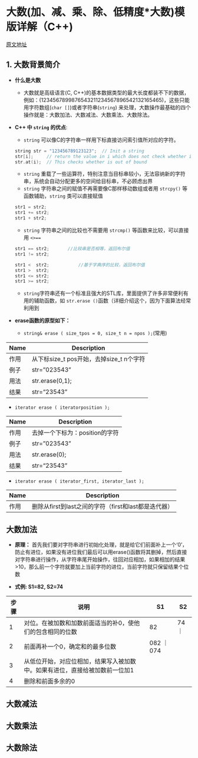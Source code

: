 # 大数(加、减、乘、除、低精度*大数)模版详解（C++)
[原文地址](https://blog.csdn.net/wjb820728252/article/details/60583658)

## 1. 大数背景简介
- **什么是大数**
   * 大数就是高级语言(C, C++)的基本数据类型的最大长度都装不下的数据，例如：(1234567899876543211234567896542132165465)，这些只能用字符数组(`char []`)或者字符串(`string`) 来处理，大数操作最基础的四个操作就是：大数加法、大数减法、大数乘法、大数除法。

- **C++ 中 `string` 的优点**:
   - `string` 可以像C的字符串一样用下标直接访问索引值所对应的字符。

   ```c
   string str = "123456789123123";  // Init a string
   str[i];     // return the value in i which does not check whether is out of bound
   str.at(i);  // This checks whether is out of bound
   
   ```
   
   - `string` 重载了一些运算符，特别注意当目标串较小，无法容纳新的字符串，系统会自动分配更多的空间给目标串，不必顾虑出界
   - `string` 字符串之间的赋值不再需要像C那样移动数组或者用 `strcpy()` 等函数辅助，`string` 类可以直接赋值

   ```c
   str1 = str2;
   str1 += str2;
   str1 + str2;
   ```
   
   - `string` 字符串之间的比较也不需要用 `strcmp()` 等函数来比较，可以直接用 `<>==`

   ```c
   str1 == str2;       //比较串是否相等，返回布尔值
   str1 != str2;       
   
   str1 <  str2;		   //基于字典序的比较，返回布尔值
   str1 >  str2;
   str1 <= str2;
   str1 >= str2;
   ```
   
   - `string`字符串还有一个标准且强大的STL库，里面提供了许多非常便利有用的辅助函数，如 `str.erase ()`函数（详细介绍这个，因为下面算法经常利用到

- **erase函数的原型如下：**
   - `string& erase ( size_tpos = 0, size_t n = npos );`(常用)

| Name | Description |
|------|-------------|
|作用|从下标size_t pos开始，去掉size_t n个字符|
|例子|str=”023543”|
|用法|str.erase(0,1);|
|结果|str=“23543”|

   - `iterator erase ( iteratorposition );`

| Name | Description |
|------|-------------|
|作用|去掉一个下标为：position的字符|
|例子|str=”023543”|
|用法|str.erase(0);|
|结果|str=“23543”|

   - `iterator erase ( iterator_first, iterator_last );`
 
| Name | Description |
|------|-------------|
|作用|删除从first到last之间的字符（first和last都是迭代器）|

## 大数加法
- **原理：**
首先我们要对字符串进行初始化处理，就是给它们前面补上一个‘0’，防止有进位，如果没有进位我们最后可以用erase()函数将其删掉，然后直接对字符串进行操作，从字符串尾开始操作，往回对应相加，如果相加的结果>10，那么前一个字符就要加上当前字符的进位，当前字符就只保留结果个位数

- **式例: S1=82, S2=74**

| 步骤 | 说明 | S1 | S2 |
|-----|------|----|----|
| 1   | 对位。在被加数和加数前面适当的补0，使他们的包含相同的位数 | 82 | 74 ｜
| 2   | 前面再补一个0，确定和的最多位数 | 082 ｜ 074 |
| 3   | 从低位开始，对应位相加，结果写入被加数中。如果有进位，直接给被加数前一位加1 ||
| 4   | 删除和前面多余的0 ||

## 大数减法
## 大数乘法
## 大数除法